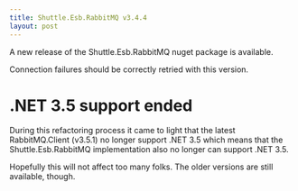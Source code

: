 ```yaml
---
title: Shuttle.Esb.RabbitMQ v3.4.4
layout: post
---
```


A new release of the Shuttle.Esb.RabbitMQ nuget package is available.

Connection failures should be correctly retried with this version.

# .NET 3.5 support ended

During this refactoring process it came to light that the latest RabbitMQ.Client (v3.5.1) no longer support .NET 3.5 which means that the Shuttle.Esb.RabbitMQ implementation also no longer can support .NET 3.5.

Hopefully this will not affect too many folks.  The older versions are still available, though.